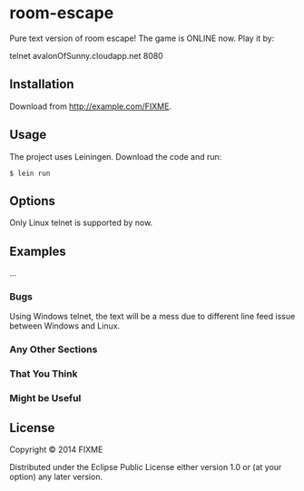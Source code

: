 # room-escape

Pure text version of room escape!
The game is ONLINE now. Play it by:

telnet avalonOfSunny.cloudapp.net 8080

## Installation

Download from http://example.com/FIXME.

## Usage

The project uses Leiningen. Download the code and run:

    $ lein run

## Options

Only Linux telnet is supported by now.

## Examples

...

### Bugs

Using Windows telnet, the text will be a mess due to different line feed issue between Windows and Linux.

### Any Other Sections
### That You Think
### Might be Useful

## License

Copyright © 2014 FIXME

Distributed under the Eclipse Public License either version 1.0 or (at
your option) any later version.
